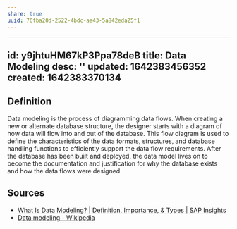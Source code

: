 ```yaml
---
share: true
uuid: 76fba20d-2522-4bdc-aa43-5a842eda25f1
---
```

---
id: y9jhtuHM67kP3Ppa78deB
title: Data Modeling
desc: ''
updated: 1642383456352
created: 1642383370134
---

## Definition

Data modeling is the process of diagramming data flows. When creating a new or alternate database structure, the designer starts with a diagram of how data will flow into and out of the database. This flow diagram is used to define the characteristics of the data formats, structures, and database handling functions to efficiently support the data flow requirements. After the database has been built and deployed, the data model lives on to become the documentation and justification for why the database exists and how the data flows were designed.

## Sources

* [What Is Data Modeling? | Definition, Importance, & Types | SAP Insights](https://www.sap.com/insights/what-is-data-modeling.html)
* [Data modeling - Wikipedia](https://en.wikipedia.org/wiki/Data_modeling)